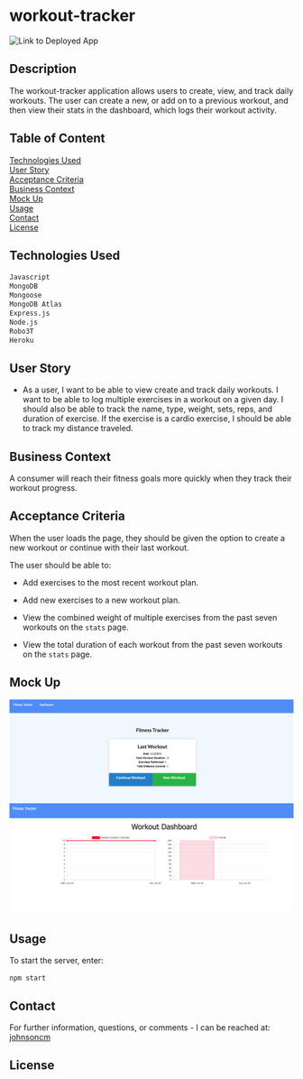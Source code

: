 # workout-tracker

![Link to Deployed App](https://lit-lake-33755.herokuapp.com/)

## Description

The workout-tracker application allows users to create, view, and track daily workouts. The user can create a new, or add on to a previous workout, and then view their stats in the dashboard, which logs their workout activity.


## Table of Content

[Technologies Used](#Technologies-Used)<br>
[User Story](#User-Story)<br>
[Acceptance Criteria](#Acceptance-Criteria)<br>
[Business Context](#Business-Context)<br>
[Mock Up](#Mock-Up)<br>
[Usage](#Usage)<br>
[Contact](#Contact)<br>
[License](#Contact)<br>

## Technologies Used
```
Javascript
MongoDB
Mongoose
MongoDB Atlas
Express.js
Node.js
Robo3T
Heroku
```

## User Story

* As a user, I want to be able to view create and track daily workouts. I want to be able to log multiple exercises in a workout on a given day. I should also be able to track the name, type, weight, sets, reps, and duration of exercise. If the exercise is a cardio exercise, I should be able to track my distance traveled.

## Business Context

A consumer will reach their fitness goals more quickly when they track their workout progress.

## Acceptance Criteria
When the user loads the page, they should be given the option to create a new workout or continue with their last workout.

The user should be able to:

  * Add exercises to the most recent workout plan.

  * Add new exercises to a new workout plan.

  * View the combined weight of multiple exercises from the past seven workouts on the `stats` page.

  * View the total duration of each workout from the past seven workouts on the `stats` page.


## Mock Up
![Added exercise](./public/images/workout-tracker1.png)
![Stats Page](./public/images/workout-tracker2.png)

## Usage

To start the server, enter: 

    npm start

## Contact

For further information, questions, or comments - I can be reached at: 
[johnsoncm](#https://github.com/johnsoncm)

## License



